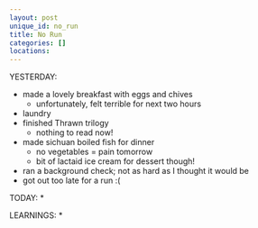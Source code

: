 ```yaml
---
layout: post
unique_id: no_run
title: No Run
categories: []
locations: 
---
```


YESTERDAY:
* made a lovely breakfast with eggs and chives
  * unfortunately, felt terrible for next two hours
* laundry
* finished Thrawn trilogy
  * nothing to read now!
* made sichuan boiled fish for dinner
  * no vegetables = pain tomorrow
  * bit of lactaid ice cream for dessert though!
* ran a background check; not as hard as I thought it would be
* got out too late for a run :(

TODAY:
* 

LEARNINGS:
* 
